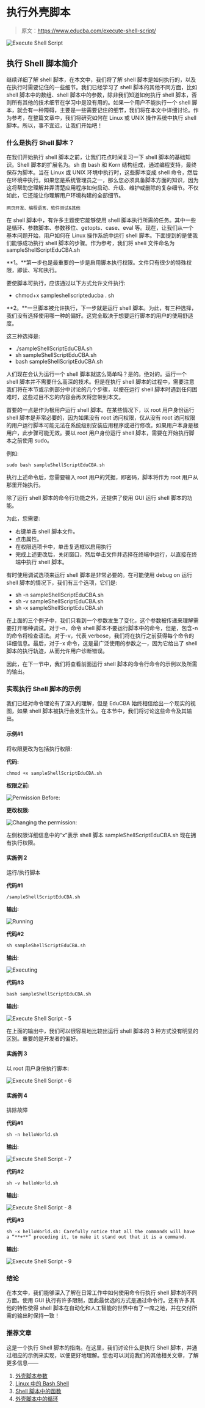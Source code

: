 # 执行外壳脚本

> 原文：<https://www.educba.com/execute-shell-script/>

![Execute Shell Script](img/918396e27b1613f0717095016741ae79.png)



## 执行 Shell 脚本简介

继续详细了解 shell 脚本，在本文中，我们将了解 shell 脚本是如何执行的，以及在执行时需要记住的一些细节。我们已经学习了 shell 脚本的其他不同方面，比如 shell 脚本中的数组、shell 脚本中的参数，除非我们知道如何执行 shell 脚本，否则所有其他的技术细节在学习中是没有用的。如果一个用户不能执行一个 shell 脚本，就会有一种障碍，主要是一些需要记住的细节，我们将在本文中详细讨论。作为参考，在整篇文章中，我们将研究如何在 Linux 或 UNIX 操作系统中执行 shell 脚本。所以，事不宜迟，让我们开始吧！

### 什么是执行 Shell 脚本？

在我们开始执行 shell 脚本之前，让我们花点时间复习一下 shell 脚本的基础知识。Shell 脚本的扩展名为。sh 由 bash 和 Korn 结构组成，通过编程支持，最终保存为脚本。当在 Linux 或 UNIX 环境中执行时，这些脚本变成 shell 命令，然后在环境中执行。如果您是系统管理员之一，那么您必须具备脚本方面的知识，因为这将帮助您理解并弄清楚应用程序如何启动、升级、维护或删除的复杂细节。不仅如此，它还能让你理解用户环境构建的全部细节。

<small>网页开发、编程语言、软件测试&其他</small>

在 shell 脚本中，有许多主题使它能够使用 shell 脚本执行所需的任务。其中一些是循环、参数脚本、参数移位、getopts、case、eval 等。现在，让我们从一个基本问题开始，用户如何在 Linux 操作系统中运行 shell 脚本。下面提到的是使我们能够成功执行 shell 脚本的步骤。作为参考，我们将 shell 文件命名为 sampleShellScriptEduCBA.sh

**1。**第一步也是最重要的一步是启用脚本执行权限。文件只有很少的特殊权限，即读、写和执行。

要使脚本可执行，应该通过以下方式允许文件执行:

*   chmod+x sampleshellscripteducba . sh

**2。**一旦脚本被允许执行，下一步就是运行 shell 脚本。为此，有三种选择，我们没有选择使用哪一种的偏好。这完全取决于想要运行脚本的用户的使用舒适度。

这三种选择是:

*   ./sampleShellScriptEduCBA.sh
*   sh sampleShellScriptEduCBA.sh
*   bash sampleShellScriptEduCBA.sh

人们现在会认为运行一个 shell 脚本就这么简单吗？是的。绝对的。运行一个 shell 脚本并不需要什么高深的技术。但是在执行 shell 脚本的过程中，需要注意我们将在本节或示例部分中讨论的几个步骤，以便在运行 shell 脚本时遇到任何困难时，这些过目不忘的内容会再次将您带到本文。

首要的一点是作为根用户运行 shell 脚本。在某些情况下，以 root 用户身份运行 shell 脚本是非常必要的，因为如果没有 root 访问权限，仅从没有 root 访问权限的用户运行脚本可能无法在系统级别安装应用程序或进行修改。如果用户本身是根用户，此步骤可能无效。要以 root 用户身份运行 shell 脚本，需要在开始执行脚本之前使用 sudo。

例如:

`sudo bash sampleShellScriptEduCBA.sh`

执行上述命令后，您需要输入 root 用户的凭据，即密码，脚本将作为 root 用户从那里开始执行。

除了运行 shell 脚本的命令行功能之外，还提供了使用 GUI 运行 shell 脚本的功能。

为此，您需要:

*   右键单击 shell 脚本文件。
*   点击属性。
*   在权限选项卡中，单击复选框以启用执行
*   完成上述更改后，关闭窗口，然后单击文件并选择在终端中运行，以直接在终端中执行 shell 脚本。

有时使用调试选项来运行 shell 脚本是非常必要的。在可能使用 debug on 运行 shell 脚本的情况下，我们有三个选项，它们是:

*   sh -n sampleShellScriptEduCBA.sh
*   sh -v sampleShellScriptEduCBA.sh
*   sh -x sampleShellScriptEduCBA.sh

在上面的三个例子中，我们只看到一个参数发生了变化，这个参数被传递来理解需要打开哪种调试。对于-n，命令 shell 脚本不要运行脚本中的命令，但是，包含-n 的命令将检查语法。对于-v，代表 verbose，我们将在执行之前获得每个命令的详细信息。最后，对于-x 命令，这是最广泛使用的参数之一，因为它给出了 shell 脚本的执行轨迹，从而允许用户诊断错误。

因此，在下一节中，我们将查看前面运行 shell 脚本的命令行命令的示例以及所需的输出。

### 实现执行 Shell 脚本的示例

我们已经对命令理论有了深入的理解，但是 EduCBA 始终相信给出一个现实的视图，如果 shell 脚本被执行会发生什么。在本节中，我们将讨论这些命令及其输出。

#### 示例#1

将权限更改为包括执行权限:

**代码:**

`chmod +x sampleShellScriptEduCBA.sh`

**权限之前:**

![Permission Before:](img/56814b15cab62f17f204420b3afd81cd.png)



**更改权限:**

![Changing the permission:](img/188657235fb76b5af95e2def13d587cb.png)



左侧权限详细信息中的“x”表示 shell 脚本 sampleShellScriptEduCBA.sh 现在拥有执行权限。

#### 实施例 2

运行/执行脚本

**代码#1**

`/sampleShellScriptEduCBA.sh`

**输出:**

![Running](img/dee3f069a015c3e847204343d8a45ec1.png)



**代码#2**

`sh sampleShellScriptEduCBA.sh`

**输出:**

![Executing](img/83a3d507dd77230eb18374534d863f37.png)



**代码#3**

`bash sampleShellScriptEduCBA.sh`

**输出:**

![Execute Shell Script - 5](img/a7b48eb6c069235f781c633a29bba734.png)



在上面的输出中，我们可以很容易地比较出运行 shell 脚本的 3 种方式没有明显的区别。重要的是开发者的偏好。

#### 实施例 3

以 root 用户身份执行脚本:

![Execute Shell Script - 6](img/52e4ac6731334d9ea18bedd94051939a.png)



#### 实施例 4

排除故障

**代码#1**

`sh -n helloWorld.sh`

**输出:**

![Execute Shell Script - 7](img/57648d6ac0fd7835e81bb90a91b4434f.png)



**代码#2**

`sh -v helloWorld.sh`

**输出:**

![Execute Shell Script - 8](img/842dadfd34c33a9a224c505a45f172f5.png)



**代码#3**

`sh -x helloWorld.sh: Carefully notice that all the commands will have a “**+**” preceding it, to make it stand out that it is a command.`

**输出:**

![Execute Shell Script - 9](img/500fc48388f6db8e0626a4c3e95c7ec8.png)



### 结论

在本文中，我们能够深入了解在日常工作中如何使用命令行执行 shell 脚本的不同方面。使用 GUI 执行有许多限制，因此最优选的方式是通过命令行。还有许多其他的特性使得 shell 脚本在自动化和人工智能的世界中有了一席之地，并在交付所需的输出时保持一致！

### 推荐文章

这是一个执行 Shell 脚本的指南。在这里，我们讨论什么是执行 Shell 脚本，并通过相应的示例来实现，以便更好地理解。您也可以浏览我们的其他相关文章，了解更多信息——

1.  [外壳脚本参数](https://www.educba.com/shell-script-parameters/)
2.  [Linux 中的 Bash Shell](https://www.educba.com/bash-shell-in-linux/)
3.  [Shell 脚本中的函数](https://www.educba.com/function-in-shell-scripting/)
4.  [外壳脚本中的循环](https://www.educba.com/loops-in-shell-scripting/)





